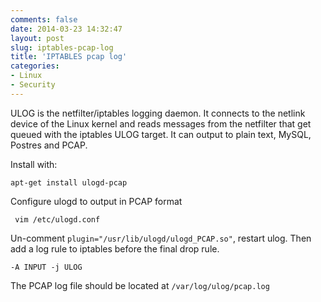 ```yaml
---
comments: false
date: 2014-03-23 14:32:47
layout: post
slug: iptables-pcap-log
title: 'IPTABLES pcap log'
categories:
- Linux
- Security
---
```


ULOG is the netfilter/iptables logging daemon.  It connects to the netlink device of the Linux kernel and reads messages from the netfilter that get queued with the iptables ULOG target. It can output to plain text, MySQL, Postres and PCAP.

Install with:

    apt-get install ulogd-pcap 
    
Configure ulogd to output in PCAP format

     vim /etc/ulogd.conf
     
Un-comment `plugin="/usr/lib/ulogd/ulogd_PCAP.so"`, restart ulog. Then add a log rule to iptables before the final drop rule.

    -A INPUT -j ULOG
    
The PCAP log file should be located at `/var/log/ulog/pcap.log`
